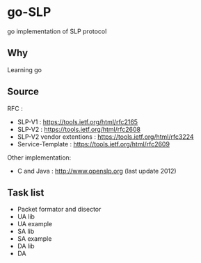 # go-SLP

go implementation of SLP protocol

## Why
Learning go

## Source
RFC :
 - SLP-V1 : https://tools.ietf.org/html/rfc2165
 - SLP-V2 : https://tools.ietf.org/html/rfc2608
 - SLP-V2 vendor extentions : https://tools.ietf.org/html/rfc3224
 - Service-Template : https://tools.ietf.org/html/rfc2609

Other implementation:
 - C and Java : http://www.openslp.org (last update 2012)

## Task list
 - Packet formator and disector
 - UA lib
 - UA example
 - SA lib
 - SA example
 - DA lib
 - DA

